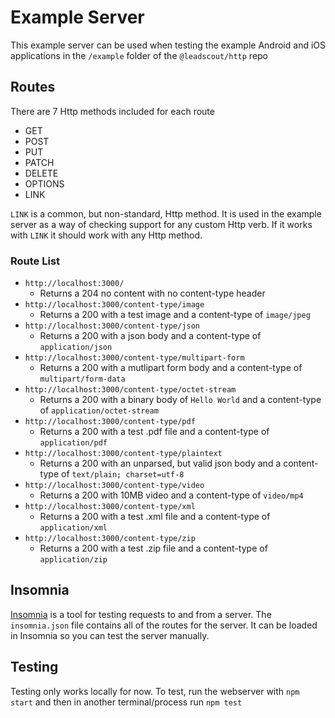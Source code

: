 # Example Server

This example server can be used when testing the example Android and iOS applications in the `/example` folder of the `@leadscout/http` repo

## Routes

There are 7 Http methods included for each route

- GET
- POST
- PUT
- PATCH
- DELETE
- OPTIONS
- LINK

`LINK` is a common, but non-standard, Http method. It is used in the example server as a way of checking support for any custom Http verb. If it works with `LINK` it should work with any Http method.

### Route List

- `http://localhost:3000/`
  - Returns a 204 no content with no content-type header
- `http://localhost:3000/content-type/image`
  - Returns a 200 with a test image and a content-type of `image/jpeg`
- `http://localhost:3000/content-type/json`
  - Returns a 200 with a json body and a content-type of `application/json`
- `http://localhost:3000/content-type/multipart-form`
  - Returns a 200 with a mutlipart form body and a content-type of `multipart/form-data`
- `http://localhost:3000/content-type/octet-stream`
  - Returns a 200 with a binary body of `Hello World` and a content-type of `application/octet-stream`
- `http://localhost:3000/content-type/pdf`
  - Returns a 200 with a test .pdf file and a content-type of `application/pdf`
- `http://localhost:3000/content-type/plaintext`
  - Returns a 200 with an unparsed, but valid json body and a content-type of `text/plain; charset=utf-8`
- `http://localhost:3000/content-type/video`
  - Returns a 200 with 10MB video and a content-type of `video/mp4`
- `http://localhost:3000/content-type/xml`
  - Returns a 200 with a test .xml file and a content-type of `application/xml`
- `http://localhost:3000/content-type/zip`
  - Returns a 200 with a test .zip file and a content-type of `application/zip`

## Insomnia

[Insomnia](https://insomnia.rest/) is a tool for testing requests to and from a server. The `insomnia.json` file contains all of the routes for the server. It can be loaded in Insomnia so you can test the server manually.

## Testing

Testing only works locally for now. To test, run the webserver with `npm start` and then in another terminal/process run `npm test`
